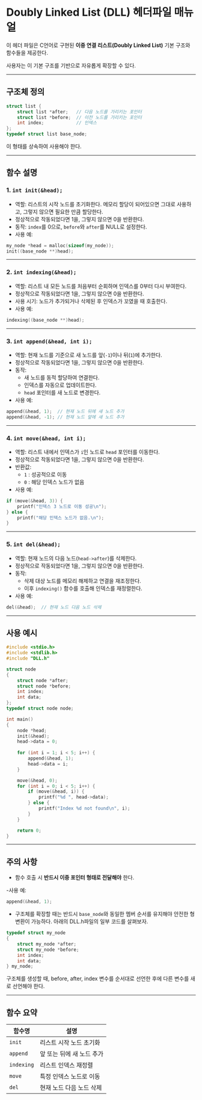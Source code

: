 # Doubly Linked List (DLL) 헤더파일 매뉴얼

이 헤더 파일은 C언어로 구현된 **이중 연결 리스트(Doubly Linked List)** 기본 구조와 함수들을 제공한다.

사용자는 이 기본 구조를 기반으로 자유롭게 확장할 수 있다.

---

## 구조체 정의

```c
struct list {
    struct list *after;   // 다음 노드를 가리키는 포인터
    struct list *before;  // 이전 노드를 가리키는 포인터
    int index;            // 인덱스
};
typedef struct list base_node;
```

이 형태를 상속하여 사용해야 한다.

---

## 함수 설명

### 1. `int init(&head);`

- 역할: 리스트의 시작 노드를 초기화한다. 메모리 할당이 되어있으면 그대로 사용하고, 그렇지 않으면 필요한 만큼 할당한다.
- 정상적으로 작동되었다면 1을, 그렇지 않으면 0을 반환한다.
- 동작: `index`를 0으로, `before`와 `after`를 NULL로 설정한다.
- 사용 예:

```c
my_node *head = malloc(sizeof(my_node));
init((base_node **)head);
```

---

### 2. `int indexing(&head);`

- 역할: 리스트 내 모든 노드를 처음부터 순회하며 인덱스를 0부터 다시 부여한다.
- 정상적으로 작동되었다면 1을, 그렇지 않으면 0을 반환한다.
- 사용 시기: 노드가 추가되거나 삭제된 후 인덱스가 꼬였을 때 호출한다.
- 사용 예:
```c
indexing((base_node **)head);
```

---

### 3. `int append(&head, int i);`

- 역할: 현재 노드를 기준으로 새 노드를 앞(`-1`)이나 뒤(`1`)에 추가한다.
- 정상적으로 작동되었다면 1을, 그렇지 않으면 0을 반환한다.
- 동작:
  - 새 노드를 동적 할당하여 연결한다.
  - 인덱스를 자동으로 업데이트한다.
  - `head` 포인터를 새 노드로 변경한다.
- 사용 예:

```c
append(&head, 1);  // 현재 노드 뒤에 새 노드 추가
append(&head, -1); // 현재 노드 앞에 새 노드 추가
```

---

### 4. `int move(&head, int i);`

- 역할: 리스트 내에서 인덱스가 `i`인 노드로 `head` 포인터를 이동한다.
- 정상적으로 작동되었다면 1을, 그렇지 않으면 0을 반환한다.
- 반환값: 
  - `1` : 성공적으로 이동
  - `0` : 해당 인덱스 노드가 없음
- 사용 예:

```c
if (move(&head, 3)) {
    printf("인덱스 3 노드로 이동 성공\n");
} else {
    printf("해당 인덱스 노드가 없음.\n");
}
```

---

### 5. `int del(&head);`

- 역할: 현재 노드의 다음 노드(`head->after`)를 삭제한다.
- 정상적으로 작동되었다면 1을, 그렇지 않으면 0을 반환한다.
- 동작:
  - 삭제 대상 노드를 메모리 해제하고 연결을 재조정한다.
  - 이후 `indexing()` 함수를 호출해 인덱스를 재정렬한다.
- 사용 예:

```c
del(&head);  // 현재 노드 다음 노드 삭제
```

---

## 사용 예시

```c
#include <stdio.h>
#include <stdlib.h>
#include "DLL.h"

struct node
{
    struct node *after;
    struct node *before;
    int index;
    int data;
};
typedef struct node node;

int main()
{
    node *head;
    init(&head);
    head->data = 0;
    
    for (int i = 1; i < 5; i++) {
        append(&head, 1);
        head->data = i;
    }

    move(&head, 0);
    for (int i = 0; i < 5; i++) {
        if (move(&head, i)) {
            printf("%d ", head->data);
        } else {
            printf("Index %d not found\n", i);
        }
    }

    return 0;
}

```

---

## 주의 사항

- 함수 호출 시 **반드시 이중 포인터 형태로 전달해야** 한다.

-사용 예:
```c
append(&head, 1);
```
- 구조체를 확장할 때는 반드시 `base_node`와 동일한 멤버 순서를 유지해야 안전한 형변환이 가능하다. 아래의 DLL.h파일의 일부 코드를 살펴보자.

```C
typedef struct my_node
{
    struct my_node *after;
    struct my_node *before;
    int index;
    int data;
} my_node;
```
구조체를 생성할 때, before, after, index 변수를 순서대로 선언한 후에 다른 변수를 새로 선언해야 한다.

---

## 함수 요약

| 함수명    | 설명                         |
| -------- | ---------------------------- |
| `init`   | 리스트 시작 노드 초기화       |
| `append` | 앞 또는 뒤에 새 노드 추가     |
| `indexing`| 리스트 인덱스 재정렬          |
| `move`   | 특정 인덱스 노드로 이동       |
| `del`    | 현재 노드 다음 노드 삭제      |
